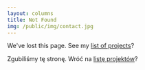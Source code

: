 ```yaml
---
layout: columns
title: Not Found
img: /public/img/contact.jpg
---
```


<div class="pure-g">

<div class="pure-u-1-1 pure-u-lg-1-2"><div class="column-eng">
<p>We've lost this page. See my <a href="/">list of projects</a>?</p>
</div></div>

<div class="pure-u-1-1 pure-u-lg-1-2"><div class="column-pol">
<p>Zgubiliśmy tę stronę. Wróć na <a href="/">listę projektów</a>?</p>
</div></div>

</div>
